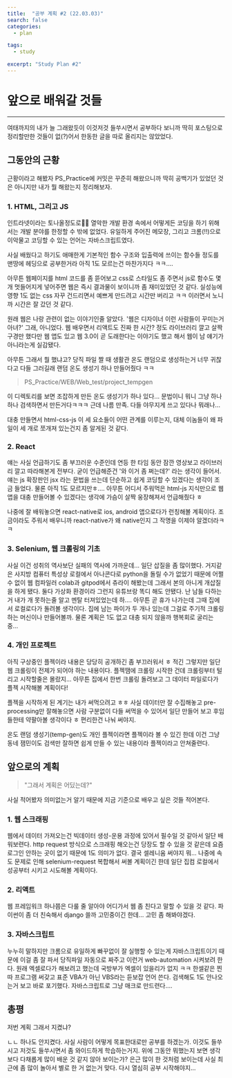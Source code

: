 ```yaml
---
title:  "공부 계획 #2 (22.03.03)"
search: false
categories: 
  - plan

tags:
  - study

excerpt: "Study Plan #2"
---
```


# __앞으로 배워갈 것들__
___

여태까지의 내가 늘 그래왔듯이 이것저것 들쑤시면서 공부하다 보니까 딱히 포스팅으로 정리할만한 것들이 없(?)어서 한동한 글을 따로 올리지는 않았었다.

## 그동안의 근황

근황이라고 해봤자 PS_Practice에 커밋은 꾸준히 해왔으니까 딱히 공백기가 있었던 것은 아니지만 내가 뭘 해왔는지 정리해보자.

### 1. HTML, 그리고 JS

인트라넷이라는 토나올정도로🤢🤢 열악한 개발 환경 속에서 어떻게든 코딩을 하기 위해서는 개발 분야를 한정할 수 밖에 없었다. 유일하게 주어진 메모장, 그리고 크롬(!!)으로 이악물고 코딩할 수 있는 언어는 자바스크립트였다.  

사실 배웠다고 하기도 애매한게 기본적인 함수 구조와 입출력에 쓰이는 함수들 정도를 맨땅에 헤딩으로 공부한거라 아직 1도 모르는건 마찬가지다 ㅋㅋ....  

아무튼 웹페이지를 html 코드를 좀 뜯어보고 css로 스타일도 좀 주면서 js로 함수도 몇개 멋들어지게 넣어주면 웹은 즉시 결과물이 보이니까 좀 재미있었던 것 같다. 실성능에 영향 1도 없는 css 자꾸 건드리면서 예쁘게 만드려고 시간만 버리고 ㅋㅋ 이러면서 노니까 시간은 잘 갔던 것 같다.  

원래 웹은 나랑 관련이 없는 이야기인줄 알았다. '웹은 디자이너 이런 사람들이 꾸미는거 아녀?' 그래, 아니었다. 웹 배우면서 리액트도 진짜 한 시간? 정도 라이브러리 깔고 살짝 구경만 했다만 웹 앱도 있고 웹 3.0이 곧 도래한다는 이야기도 했고 해서 웹이 남 얘기가 아니라는게 실감됐다.  

아무튼 그래서 뭘 했냐고? 당직 파일 짤 때 생활관 온도 랜덤으로 생성하는거 너무 귀찮다고 다들 그러길래 랜덤 온도 생성기 하나 만들어줬다 ㅋㅋ

> PS_Practice/WEB/Web_test/project_tempgen  

이 디렉토리를 보면 조잡하게 만든 온도 생성기가 하나 있다... 문법이니 뭐니 그냥 하나하나 검색하면서 만든거다ㅋㅋㅋ 근데 나름 만족. 다들 야무지게 쓰고 있다나 뭐래나...  

대충 만들면서 html-css-js 이 세 요소들이 어떤 관계를 이루는지, 대체 이놈들이 왜 파일이 세 개로 쪼개져 있는건지 좀 알게된 것 같다.

### 2. React

얘는 사실 언급하기도 좀 부끄러운 수준인데 연등 한 타임 동안 잠깐 영상보고 라이브러리 깔고 따라해본게 전부다. 굳이 언급해준건 '와 이거 좀 쩌는데?' 라는 생각이 들어서. 얘는 js 확장판인 jsx 라는 문법을 쓰는데 단순하고 쉽게 코딩할 수 있겠다는 생각이 조금 들었다. 물론 아직 1도 모르지만ㅎ.... 아무튼 어디서 주워먹은 html-js 지식만으로 웹 앱을 대충 만들어볼 수 있겠다는 생각에 가슴이 살짝 웅장해져서 언급해줬다 ㅎ  

나중에 잘 배워놓으면 react-native로 ios, android 앱으로다가 런칭해볼 계획이다. 조금이라도 주워서 배우니까 react-native가 왜 native인지 그 작명을 이제야 알겠더라ㅋㅋ  

### 3. Selenium, 웹 크롤링의 기초

사실 이건 성취의 역사보단 실패의 역사에 가까운데... 일단 삽질을 좀 많이했다. 거지같은 사지방 컴퓨터 특성상 로컬에서 아나콘다로 python을 돌릴 수가 없었기 때문에 어쩔 수 없이 웹 컴파일러 colab과 gitpod에서 츄라이 해봤는데 그래서 본의 아니게 개삽질을 하게 됐다. 둘다 가상화 환경이라 그런지 유튜브랑 똑디 해도 안됐다. 난 남들 다하는거 내가 개 못하는줄 알고 멘탈 터져있었는데 하.... 아무튼 곧 휴가 나가는데 그때 집에서 로컬로다가 돌려볼 생각이다. 집에 남는 파이가 두 개나 있는데 그걸로 주기적 크롤링 하는 머신이나 만들어볼까. 물론 계획은 1도 없고 대충 되지 않을까 행복회로 굴리는 중...

### 4. 개인 프로젝트

아직 구상중인 플젝이라 내용은 당당히 공개하긴 좀 부끄러워서 ㅎ 적긴 그렇지만 일단 웹 크롤링이 전제가 되어야 하는 내용이다. 플젝땜에 크롤링 시작한 건데 크롤링부터 털리고 시작할줄은 몰랐지... 아무튼 집에서 한번 크롤링 돌려보고 그 데이터 파일로다가 플젝 시작해볼 계획이다!  

플젝을 시작하게 된 계기는 내가 써먹으려고 ㅎㅎ 사실 데이터만 잘 수집해놓고 pre-processing만 잘해놓으면 사람 구분없이 다들 써먹을 수 있어서 일단 만들어 보고 후임들한테 약팔아볼 생각이다 ㅎ 편리한건 나눠 써야지.  

온도 랜덤 생성기(temp-gen)도 개인 플젝이라면 플젝이라 볼 수 있긴 한데 이건 그냥 동네 잼민이도 검색만 잘하면 쉽게 만들 수 있는 내용이라 플젝이라고 안쳐줄련다.

## 앞으로의 계획

> "그래서 계획은 어딨는데?"

사실 적어봤자 의미없는거 알기 때문에 지금 기준으로 배우고 싶은 것들 적어본다.

### 1. 웹 스크래핑

웹에서 데이터 가져오는건 빅데이터 생성-운용 과정에 있어서 필수일 것 같아서 일단 배워보련다. http request 방식으로 스크래핑 해오는건 당장도 할 수 있을 것 같은데 요즘 로그인 안하는 곳이 없기 때문에 1도 의미가 없다. 결국 셀레니움 써야지 뭐... 나중에 속도 문제로 인해 selenium-request 복합해서 써볼 계획이긴 한데 일단 집컴 로컬에서 성공부터 시키고 시도해볼 계획이다.

### 2. 리액트

웹 프레임워크 하나쯤은 다룰 줄 알아야 어디가서 웹 좀 친다고 말할 수 있을 것 같다. 파이썬이 좀 더 친숙해서 django 쓸까 고민중이긴 한데... 고민 좀 해봐야겠다.  

### 3. 자바스크립트

누누히 말하지만 크롬으로 유일하게 빠꾸없이 잘 실행할 수 있는게 자바스크립트이기 때문에 이걸 좀 잘 파서 당직파일 자동으로 짜주고 이런거 web-automation 시켜보려 한다. 원래 엑셀로다가 해보려고 했는데 국방부가 엑셀이 있을리가 없지 ㅋㅋ 한셀같은 찐따 프로그램 써갖고 표준 VBA가 아닌 VBS라는 듣보잡 언어 쓴다. 검색해도 1도 안나오는거 보고 바로 포기했다. 자바스크립트로 그냥 매크로 만드련다....


## 총평

저번 계획 그래서 지켰냐?  

ㄴㄴ 하나도 안지켰다. 사실 사람이 어떻게 목표한대로만 공부를 하겠는가. 이것도 들쑤시고 저것도 들쑤시면서 좀 와이드하게 학습하는거지. 위에 그동안 뭐했는지 보면 생각보다 다채롭게 많이 배운 것 같지 않아 보이는가? 은근 많이 한 것처럼 보이는데 사실 최근에 좀 많이 놀아서 별로 한 거 없는거 맞다. 다시 열심히 공부 시작해야지...



